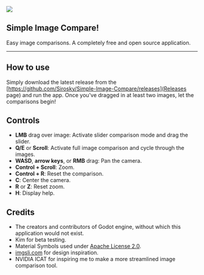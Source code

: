 ![](https://user-images.githubusercontent.com/2752448/234367857-e9e4fcc8-a87a-4b70-acd8-874c86058d2f.png)

## Simple Image Compare!

Easy image comparisons. A completely free and open source application. 

***
## How to use

Simply download the latest release from the [https://github.com/Sirosky/Simple-Image-Compare/releases](Releases page) and run the app. Once you've dragged in at least two images, let the comparisons begin!

## Controls

- **LMB** drag over image: Activate slider comparison mode and drag the slider.
- **Q/E** or **Scroll**: Activate full image comparison and cycle through the images.
- **WASD**, **arrow keys**, or **RMB** drag: Pan the camera.
- **Control + Scroll**: Zoom.
- **Control + R**: Reset the comparison.
- **C**: Center the camera.
- **R** or **Z**: Reset zoom.
- **H**: Display help.

## Credits

- The creators and contributors of Godot engine, without which this application would not exist.
- Kim for beta testing.
- Material Symbols used under [Apache License 2.0](https://www.apache.org/licenses/LICENSE-2.0).
- [imgsli.com](imgsli.com) for design inspiration.
- NVIDIA ICAT for inspiring me to make a more streamlined image comparison tool.
